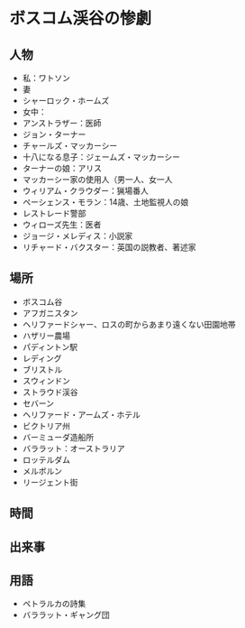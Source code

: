 ボスコム渓谷の惨劇
===

## 人物

- 私：ワトソン
- 妻
- シャーロック・ホームズ
- 女中：
- アンストラザー：医師
- ジョン・ターナー
- チャールズ・マッカーシー
- 十八になる息子：ジェームズ・マッカーシー
- ターナーの娘：アリス
- マッカーシー家の使用人（男一人、女一人
- ウィリアム・クラウダー：猟場番人
- ペーシェンス・モラン：14歳、土地監視人の娘
- レストレード警部
- ウィローズ先生：医者
- ジョージ・メレディス：小説家
- リチャード・バクスター：英国の説教者、著述家

## 場所

- ボスコム谷
- アフガニスタン
- ヘリファードシャー、ロスの町からあまり遠くない田園地帯
- ハザリー農場
- パディントン駅
- レディング
- ブリストル
- スウィンドン
- ストラウド渓谷
- セバーン
- ヘリファード・アームズ・ホテル
- ビクトリア州
- バーミューダ造船所
- バララット：オーストラリア
- ロッテルダム
- メルボルン
- リージェント街

## 時間

## 出来事

## 用語

- ペトラルカの詩集
- バララット・ギャング団

